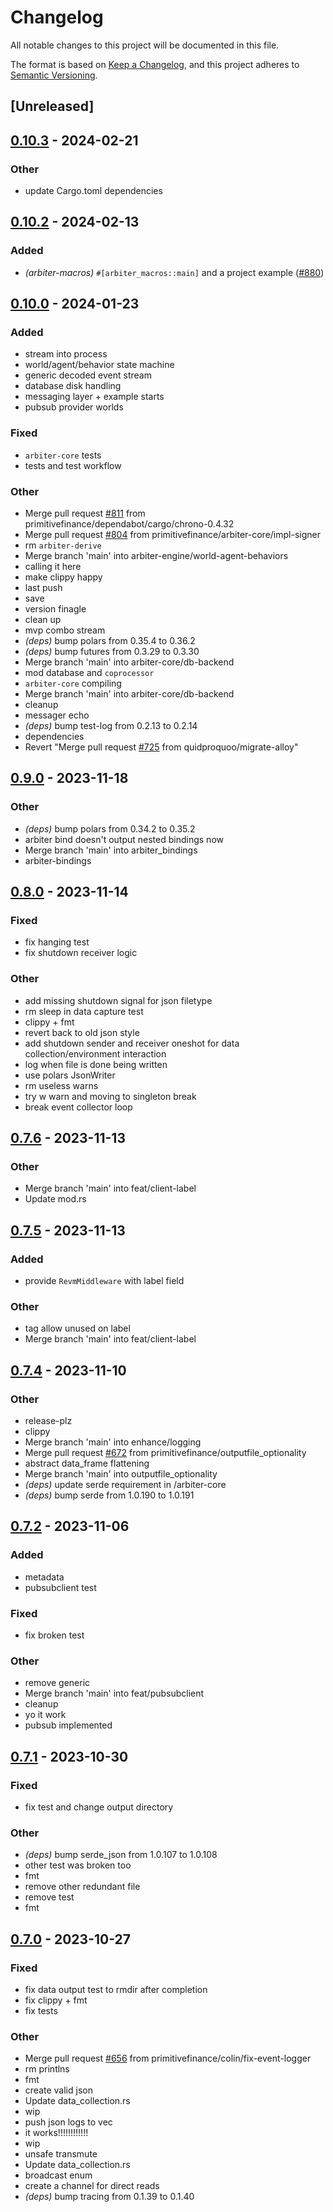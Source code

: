 # Changelog
All notable changes to this project will be documented in this file.

The format is based on [Keep a Changelog](https://keepachangelog.com/en/1.0.0/),
and this project adheres to [Semantic Versioning](https://semver.org/spec/v2.0.0.html).

## [Unreleased]

## [0.10.3](https://github.com/JamesEBall/arbiter/compare/arbiter-core-v0.10.2...arbiter-core-v0.10.3) - 2024-02-21

### Other
- update Cargo.toml dependencies

## [0.10.2](https://github.com/primitivefinance/arbiter/compare/arbiter-core-v0.10.1...arbiter-core-v0.10.2) - 2024-02-13

### Added
- *(arbiter-macros)* `#[arbiter_macros::main]` and a project example ([#880](https://github.com/primitivefinance/arbiter/pull/880))

## [0.10.0](https://github.com/primitivefinance/arbiter/compare/arbiter-core-v0.9.1...arbiter-core-v0.10.0) - 2024-01-23

### Added
- stream into process
- world/agent/behavior state machine
- generic decoded event stream
- database disk handling
- messaging layer + example starts
- pubsub provider worlds

### Fixed
- `arbiter-core` tests
- tests and test workflow

### Other
- Merge pull request [#811](https://github.com/primitivefinance/arbiter/pull/811) from primitivefinance/dependabot/cargo/chrono-0.4.32
- Merge pull request [#804](https://github.com/primitivefinance/arbiter/pull/804) from primitivefinance/arbiter-core/impl-signer
- rm `arbiter-derive`
- Merge branch 'main' into arbiter-engine/world-agent-behaviors
- calling it here
- make clippy happy
- last push
- save
- version finagle
- clean up
- mvp combo stream
- *(deps)* bump polars from 0.35.4 to 0.36.2
- *(deps)* bump futures from 0.3.29 to 0.3.30
- Merge branch 'main' into arbiter-core/db-backend
- mod database and `coprocessor`
- `arbiter-core` compiling
- Merge branch 'main' into arbiter-core/db-backend
- cleanup
- messager echo
- *(deps)* bump test-log from 0.2.13 to 0.2.14
- dependencies
- Revert "Merge pull request [#725](https://github.com/primitivefinance/arbiter/pull/725) from quidproquoo/migrate-alloy"

## [0.9.0](https://github.com/primitivefinance/arbiter/compare/arbiter-core-v0.8.0...arbiter-core-v0.9.0) - 2023-11-18

### Other
- *(deps)* bump polars from 0.34.2 to 0.35.2
- arbiter bind doesn't output nested bindings now
- Merge branch 'main' into arbiter_bindings
- arbiter-bindings

## [0.8.0](https://github.com/primitivefinance/arbiter/compare/arbiter-core-v0.7.6...arbiter-core-v0.8.0) - 2023-11-14

### Fixed
- fix hanging test
- fix shutdown receiver logic

### Other
- add missing shutdown signal for json filetype
- rm sleep in data capture test
- clippy + fmt
- revert back to old json style
- add shutdown sender and receiver oneshot for data collection/environment interaction
- log when file is done being written
- use polars JsonWriter
- rm useless warns
- try w warn and moving to singleton break
- break event collector loop

## [0.7.6](https://github.com/primitivefinance/arbiter/compare/arbiter-core-v0.7.5...arbiter-core-v0.7.6) - 2023-11-13

### Other
- Merge branch 'main' into feat/client-label
- Update mod.rs

## [0.7.5](https://github.com/primitivefinance/arbiter/compare/arbiter-core-v0.7.4...arbiter-core-v0.7.5) - 2023-11-13

### Added
- provide `RevmMiddleware` with label field

### Other
- tag allow unused on label
- Merge branch 'main' into feat/client-label

## [0.7.4](https://github.com/primitivefinance/arbiter/compare/arbiter-core-v0.7.3...arbiter-core-v0.7.4) - 2023-11-10

### Other
- release-plz
- clippy
- Merge branch 'main' into enhance/logging
- Merge pull request [#672](https://github.com/primitivefinance/arbiter/pull/672) from primitivefinance/outputfile_optionality
- abstract data_frame flattening
- Merge branch 'main' into outputfile_optionality
- *(deps)* update serde requirement in /arbiter-core
- *(deps)* bump serde from 1.0.190 to 1.0.191

## [0.7.2](https://github.com/primitivefinance/arbiter/compare/arbiter-core-v0.7.1...arbiter-core-v0.7.2) - 2023-11-06

### Added
- metadata
- pubsubclient test

### Fixed
- fix broken test

### Other
- remove generic
- Merge branch 'main' into feat/pubsubclient
- cleanup
- yo it work
- pubsub implemented

## [0.7.1](https://github.com/primitivefinance/arbiter/compare/arbiter-core-v0.7.0...arbiter-core-v0.7.1) - 2023-10-30

### Fixed
- fix test and change output directory

### Other
- *(deps)* bump serde_json from 1.0.107 to 1.0.108
- other test was broken too
- fmt
- remove other redundant file
- remove test
- fmt

## [0.7.0](https://github.com/primitivefinance/arbiter/compare/arbiter-core-v0.6.3...arbiter-core-v0.7.0) - 2023-10-27

### Fixed
- fix data output test to rmdir after completion
- fix clippy + fmt
- fix tests

### Other
- Merge pull request [#656](https://github.com/primitivefinance/arbiter/pull/656) from primitivefinance/colin/fix-event-logger
- rm printlns
- fmt
- create valid json
- Update data_collection.rs
- wip
- push json logs to vec
- it works!!!!!!!!!!!!
- wip
- unsafe transmute
- Update data_collection.rs
- broadcast enum
- create a channel for direct reads
- *(deps)* bump tracing from 0.1.39 to 0.1.40
